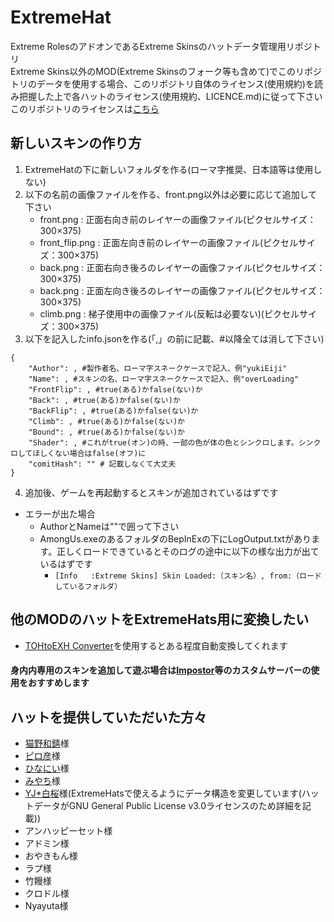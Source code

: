 # ExtremeHat
Extreme RolesのアドオンであるExtreme Skinsのハットデータ管理用リポジトリ<br>
Extreme Skins以外のMOD(Extreme Skinsのフォーク等も含めて)でこのリポジトリのデータを使用する場合、このリポジトリ自体のライセンス(使用規約)を読み把握した上で各ハットのライセンス(使用規約、LICENCE.md)に従って下さい<br>
このリポジトリのライセンスは[こちら](https://github.com/yukieiji/ExtremeHats/blob/main/LICENSE.md)

## 新しいスキンの作り方
1. ExtremeHatの下に新しいフォルダを作る(ローマ字推奨、日本語等は使用しない)
2. 以下の名前の画像ファイルを作る、front.png以外は必要に応じて追加して下さい
   - front.png : 正面右向き前のレイヤーの画像ファイル(ピクセルサイズ：300×375)
   - front_flip.png : 正面左向き前のレイヤーの画像ファイル(ピクセルサイズ：300×375)
   - back.png : 正面右向き後ろのレイヤーの画像ファイル(ピクセルサイズ：300×375)
   - back.png : 正面左向き後ろのレイヤーの画像ファイル(ピクセルサイズ：300×375)
   - climb.png : 梯子使用中の画像ファイル(反転は必要ない)(ピクセルサイズ：300×375)
3. 以下を記入したinfo.jsonを作る(「,」の前に記載、#以降全ては消して下さい)
```
{
    "Author": , #製作者名、ローマ字スネークケースで記入、例"yukiEiji"
    "Name": , #スキンの名、ローマ字スネークケースで記入、例"overLoading"
    "FrontFlip": , #true(ある)かfalse(ない)か
    "Back": , #true(ある)かfalse(ない)か
    "BackFlip": , #true(ある)かfalse(ない)か
    "Climb": , #true(ある)かfalse(ない)か
    "Bound": , #true(ある)かfalse(ない)か
    "Shader": , #これがtrue(オン)の時、一部の色が体の色とシンクロします。シンクロしてほしくない場合はfalse(オフ)に
    "comitHash": "" # 記載しなくて大丈夫
}
```
4. 追加後、ゲームを再起動するとスキンが追加されているはずです
- エラーが出た場合
  - AuthorとNameは""で囲って下さい
  - AmongUs.exeのあるフォルダのBepInExの下にLogOutput.txtがあります。正しくロードできているとそのログの途中に以下の様な出力が出ているはずです
    - ```[Info   :Extreme Skins] Skin Loaded:（スキン名）, from:（ロードしているフォルダ）```

## 他のMODのハットをExtremeHats用に変換したい
- [TOHtoEXH Converter](https://github.com/yukieiji/ExtremeHats/tree/main/converter)を使用するとある程度自動変換してくれます


#### 身内内専用のスキンを追加して遊ぶ場合は[Impostor](https://github.com/Impostor/Impostor)等のカスタムサーバーの使用をおすすめします

## ハットを提供していただいた方々
- [猫野和錆](https://twitter.com/neko_wasa)様
- [ピロ彦](https://twitter.com/pirohiko)様
- [ひなにい](https://twitter.com/__xxhina)様
- [みやち](https://twitter.com/mii_yachi)様
- [YJ\*白桜](https://twitter.com/_Sakura_White_)様(ExtremeHatsで使えるようにデータ構造を変更しています(ハットデータがGNU General Public License v3.0ライセンスのため詳細を記載))
- アンハッピーセット様
- アドミン様
- おやきもん様
- ラプ様
- 竹饅様
- クロドル様
- Nyayuta様

